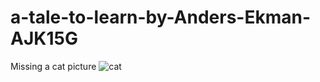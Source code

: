 # a-tale-to-learn-by-Anders-Ekman-AJK15G


Missing a cat picture 
![cat](pngimg.com/upload/cat_PNG1631.png)
